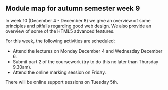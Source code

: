 Module map for autumn semester week 9
-------------------------------------

In week 10 (December 4 - December 8) we give an overview of some principles 
and pitfalls regarding good web design. We also provide an overview of some 
of the HTML5 advanced features. 

For this week, the following activities are scheduled:
- Attend the lectures on Monday December 4 and Wednesday December 6.
- Submit part 2 of the coursework (try to do this no later than Thursday
  9.30am).
- Attend the online marking session on Friday.


There will be online support sessions on Tuesday 5th.
